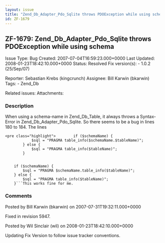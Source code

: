 ```yaml
---
layout: issue
title: "Zend_Db_Adapter_Pdo_Sqlite throws PDOException while using schema"
id: ZF-1679
---
```


ZF-1679: Zend\_Db\_Adapter\_Pdo\_Sqlite throws PDOException while using schema
------------------------------------------------------------------------------

 Issue Type: Bug Created: 2007-07-04T16:59:23.000+0000 Last Updated: 2008-01-23T18:42:10.000+0000 Status: Resolved Fix version(s): - 1.0.2 (25/Sep/07)
 
 Reporter:  Sebastian Krebs (kingcrunch)  Assignee:  Bill Karwin (bkarwin)  Tags: - Zend\_Db
 
 Related issues: 
 Attachments: 
### Description

When using a schema-name in Zend\_Db\_Table, it always throws a Syntax-Error in Zend\_Db\_Adapter\_Pdo\_Sqlite. So there seems to be a bug in lines 180 to 184. The lines

 
    <pre class="highlight">        if ($schemaName) {
                $sql = "PRAGMA table_info($schemaName.$tableName)";
            } else {
                $sql = "PRAGMA table_info($tableName)";
            }

 
        if ($schemaName) {
            $sql = "PRAGMA $schemaName.table_info($tableName)";
        } else {
            $sql = "PRAGMA table_info($tableName)";
        }```This works fine for me.


 

 

### Comments

Posted by Bill Karwin (bkarwin) on 2007-07-31T19:32:11.000+0000

Fixed in revision 5947.

 

 

Posted by Wil Sinclair (wil) on 2008-01-23T18:42:10.000+0000

Updating Fix Version to follow issue tracker conventions.

 

 
